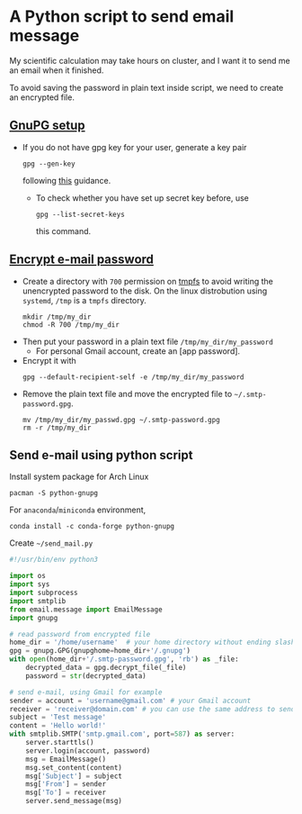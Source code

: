 # A Python script to send email message

My scientific calculation may take hours on cluster, and I want it to send me an email when it finished.

To avoid saving the password in plain text inside script, we need to create an encrypted file.

## [GnuPG setup](https://wiki.archlinux.org/title/GnuPG#Usage)
- If you do not have gpg key for your user, generate a key pair 
  ```
  gpg --gen-key
  ```
  following [this](https://wiki.archlinux.org/title/GnuPG#Create_a_key_pair) guidance.

  - To check whether you have set up secret key before, use 
    ```
    gpg --list-secret-keys
    ```
    this command.


## [Encrypt e-mail password](https://wiki.archlinux.org/title/Msmtp#GnuPG)
- Create a directory with `700` permission on [tmpfs](https://wiki.archlinux.org/title/Tmpfs) to avoid writing the unencrypted password to the disk.
  On the linux distrobution using `systemd`, `/tmp` is a `tmpfs` directory.
  ```
  mkdir /tmp/my_dir
  chmod -R 700 /tmp/my_dir
  ```
- Then put your password in a plain text file `/tmp/my_dir/my_password` 
  - For personal Gmail account, create an [app password].
- Encrypt it with
  ```
  gpg --default-recipient-self -e /tmp/my_dir/my_password
  ```
- Remove the plain text file and move the encrypted file to `~/.smtp-password.gpg`.
  ```
  mv /tmp/my_dir/my_passwd.gpg ~/.smtp-password.gpg
  rm -r /tmp/my_dir
  ```

## Send e-mail using python script
  Install system package for Arch Linux
  ```
  pacman -S python-gnupg
  ```
  For `anaconda`/`miniconda` environment,
  ```
  conda install -c conda-forge python-gnupg 
  ```
  Create `~/send_mail.py`
  ```python
  #!/usr/bin/env python3
  
  import os
  import sys
  import subprocess
  import smtplib
  from email.message import EmailMessage
  import gnupg

  # read password from encrypted file
  home_dir = '/home/username'  # your home directory without ending slash
  gpg = gnupg.GPG(gnupghome=home_dir+'/.gnupg')
  with open(home_dir+'/.smtp-password.gpg', 'rb') as _file:
      decrypted_data = gpg.decrypt_file(_file)
      password = str(decrypted_data)

  # send e-mail, using Gmail for example
  sender = account = 'username@gmail.com' # your Gmail account
  receiver = 'receiver@domain.com' # you can use the same address to send to yourself
  subject = 'Test message'
  content = 'Hello world!'
  with smtplib.SMTP('smtp.gmail.com', port=587) as server:
      server.starttls()
      server.login(account, password)
      msg = EmailMessage()
      msg.set_content(content)
      msg['Subject'] = subject
      msg['From'] = sender
      msg['To'] = receiver
      server.send_message(msg)
  ```
